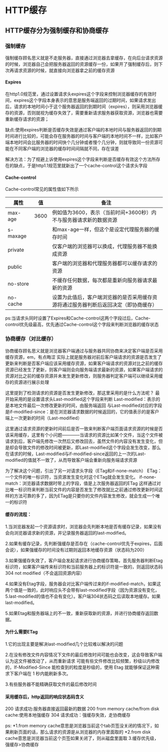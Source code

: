 # HTTP缓存

## HTTP缓存分为强制缓存和协商缓存

### 强制缓存

强制缓存顾名思义就是不走服务器，直接通过浏览器去拿缓存，在向后台请求资源的时候，浏览器自己会把服务器返回的资源缓存一份，如果开了强制缓存后，则下次再请求资源的时候，就直接向浏览器拿之前的缓存资源

#### Expires

在http1.0规范里，通过设置请求头expires这个字段来控制浏览器缓存的有效时间，expires这个字段本身表示的意思是服务端返回的过期时间，如果请求发出后，请求的本地时间小于这个服务器返回的到期时间（expires），则采用浏览器缓存的资源，否则就视为缓存失效了，需要重新请求服务器获取资源，浏览器也需要重新缓存请求的资源；

缺点:使用expires判断是否缓存失效是通过客户端的本地时间与服务器返回的到期时间进行比较的，可能会存在服务器的时间与客户端的本地时间不一样，比如客户端本地时间会比服务器的时间快个几分钟或者慢个几分钟，则就导致同一份资源可能在不同客户端的浏览器的缓存时间间隔就不同，存在误差

解决方法：为了规避上诉使用expires这个字段来判断是否缓存有效这个方法所存在的缺点，于是http1.1规范里就新出了一个cache-control这个请求头字段

#### Cache-control

Cache-control常见的属性值如下所示

|属性   |值  |备注|
-------|----|-----
max-age|3600|例如值为3600，表示（当前时间+3600秒）内不与服务器请求新的数据资源
s-maxage|    |和max-age一样，但这个是设定代理服务器的缓存时间
private|    |仅客户端的浏览器可以换成，代理服务器不能换成资源
public|     |客户端的浏览器和代理服务器都可以缓存请求的资源
no-store|   |不缓存任何数据，每次都是重新向服务器请求最新的资源
no-cache|   |设置为此值后，客户端浏览器的是否采用缓存资源将通过服务器判断后返回决定（即协商缓存）

ps:当请求头同时设置了Expires和Cache-control这两个字段过后，Cache-control优先级最高，优先通过Cache-control这个字段来判断浏览器的缓存状态

### 协商缓存（对比缓存）

协商缓存顾名思义就是浏览器客户端通过与服务器共同协商来决定客户端是否采用缓存资源，em，有点晦涩
实际上就是服务器对前后客户端请求的资源是否发生了更新来判断是否客户端应该采用缓存资源，如果客户端请求的资源对比之前的缓存资源已经发生了更新，则客户端则会向服务端请求最新的资源，如果客户端请求的资源对比之前的缓存资源并未发生更新修改，则服务器判定客户端可以继续采用缓存的资源进行展示处理

这里提到了检测请求的资源是否发生更新修改，那这里采用的是什么方法呢？
最开始采用的是设置请求头Last-modified这个字段来判断
Last-modified：表示的是本地文件最后一次修改更新的时间，由服务端返回
与Last-modified对应的字段是if-modified-since：是在浏览器请求数据的时候返回的，它的值表示的是客户端上一次更新的时间（Last-modified）

这里通过请求资源的更新时间前后是否一致来判断客户端页面请求资源的时候是否该采用缓存，这里有个小问题————当请求的资源比如某个文件，当这个文件被请求到后，客户端先修改一次然后又修改回去，虽然文件的内容没有发生变化，但是却会导致文件的修改时间被更新，即Last-modified这个字段会发生改变，那么在请求的时候，Last-modified与if-modified-since返回的上一次的Last-modified的值就不一致了，从而导致客户端会重新向服务端请求资源

为了解决这个问题，引出了另一对请求头字段（ETag和if-none-match）
ETag：一个文件的唯一标识符，当资源发生变化时这个ETag就会发生变化。
if-none-match：浏览器请求数据时带上的字段，值是上次服务器返回的ETag
这样通过对比唯一标识符来判断当前文件的内容是否发生了修改就比之前通过修改更新时间这样的方法可靠的多了，因为ETag是只要你的文件内容发生修改，就会生成一个唯一的标识符

#### 缓存的流程：

1.当浏览器发起一个资源请求时，浏览器会先判断本地是否有缓存记录，如果没有会向浏览器请求新的资源，并记录服务器返回的last-modified。

2.如果有缓存记录，先判断强缓存是否存在（cache-control优先于expires，后面会说），如果强缓存的时间没有过期则返回本地缓存资源（状态码为200）

3.如果强缓存失效了，客户端会发起请求进行协商缓存策略，首先服务器判断Etag标识符，如果客户端传来标识符和当前服务器上的标识符是一致的，则返回状态码 304 not modified（不会返回资源内容）

4.如果没有Etag字段，服务器会对比客户端传过来的if-modified-match，如果这两个值是一致的，此时响应头不会带有last-modified字段（因为资源没有变化，5.last-modified的值也不会有变化）。客户端304状态码之后读取本地缓存。如果last-modified。

5.如果Etag和服务器端上的不一致，重新获取新的资源，并进行协商缓存返回数据。

#### 为什么需要ETag
1.它的出现主要是解决last-modified几个比较难以解决的问题

2.在没有修改文件内容情况下文件的最后修改时间可能也会改变，这会导致客户端认为这文件被改动了，从而重新请求
可能有些文件修改比较频繁，秒级以内修改的，If-Modified-Since 能检查到的粒度是秒级的，使用 Etag 就能够保证这种需求下客户端在 1 秒内能刷新多次。

3.有些服务器不能精确获取文件的最后修改时间

#### 采用缓存后，http返回的响应状态码含义
200 请求成功:服务器直接返回最新的数据
200 from memory cache/from disk cache:使用本地强缓存
304 请求成功：强缓存失效，走协商缓存

ps:
*1.from memory cache意思是浏览器当前这个tab页签没关闭的情况下，如果刷新页面的话，那么请求的资源是从浏览器的内存里面取的
*2.from disk cache意思是浏览器当前这个页签如果关闭了，则从磁盘里面取
3.缓存优先级，强缓存>协商缓存





